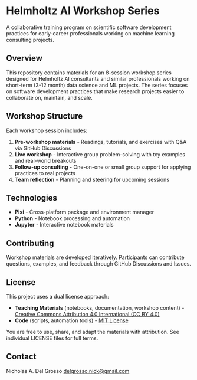 # Helmholtz AI Workshop Series

A collaborative training program on scientific software development practices for early-career professionals working on machine learning consulting projects.

## Overview

This repository contains materials for an 8-session workshop series designed for Helmholtz AI consultants and similar professionals working on short-term (3-12 month) data science and ML projects. The series focuses on software development practices that make research projects easier to collaborate on, maintain, and scale.


## Workshop Structure

Each workshop session includes:

1. **Pre-workshop materials** - Readings, tutorials, and exercises with Q&A via GitHub Discussions
2. **Live workshop** - Interactive group problem-solving with toy examples and real-world breakouts
3. **Follow-up consulting** - One-on-one or small group support for applying practices to real projects
4. **Team reflection** - Planning and steering for upcoming sessions

## Technologies

- **Pixi** - Cross-platform package and environment manager
- **Python** - Notebook processing and automation
- **Jupyter** - Interactive notebook materials

## Contributing

Workshop materials are developed iteratively. Participants can contribute questions, examples, and feedback through GitHub Discussions and Issues.

## License

This project uses a dual license approach:

- **Teaching Materials** (notebooks, documentation, workshop content) - [Creative Commons Attribution 4.0 International (CC BY 4.0)](https://creativecommons.org/licenses/by/4.0/)
- **Code** (scripts, automation tools) - [MIT License](LICENSE-CODE)

You are free to use, share, and adapt the materials with attribution. See individual LICENSE files for full terms.

## Contact

Nicholas A. Del Grosso <delgrosso.nick@gmail.com>
